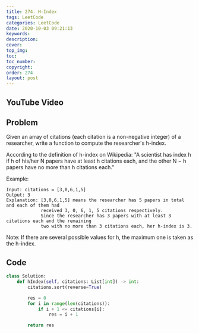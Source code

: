 ```yaml
---
title: 274. H-Index
tags: LeetCode
categories: LeetCode
date: 2020-10-03 09:21:13
keywords:
description:
cover:
top_img:
toc:
toc_number:
copyright:
order: 274
layout: post
---
```


## YouTube Video

## Problem

Given an array of citations (each citation is a non-negative integer) of a researcher, write a function to compute the researcher's h-index.

According to the definition of h-index on Wikipedia: "A scientist has index h if h of his/her N papers have at least h citations each, and the other N − h papers have no more than h citations each."

Example:

```
Input: citations = [3,0,6,1,5]
Output: 3
Explanation: [3,0,6,1,5] means the researcher has 5 papers in total and each of them had
             received 3, 0, 6, 1, 5 citations respectively.
             Since the researcher has 3 papers with at least 3 citations each and the remaining
             two with no more than 3 citations each, her h-index is 3.
```

Note: If there are several possible values for h, the maximum one is taken as the h-index.

## Code

```python
class Solution:
    def hIndex(self, citations: List[int]) -> int:
        citations.sort(reverse=True)

        res = 0
        for i in range(len(citations)):
            if i + 1 <= citations[i]:
                res = i + 1

        return res
```
